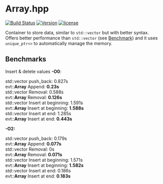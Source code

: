 # Array.hpp

[![Build Status](https://travis-ci.org/illescasDaniel/Array.hpp.svg?branch=master)](https://travis-ci.org/illescasDaniel/Array.hpp)
[![Version](https://img.shields.io/badge/version-v1.7.1--beta-green.svg)](https://github.com/illescasDaniel/Array.hpp/releases)
[![license](https://img.shields.io/github/license/mashape/apistatus.svg?maxAge=2592000)](https://github.com/illescasDaniel/Array.hpp/blob/master/LICENCE) 

Container to store data, similar to `std::vector` but with better syntax.  
Offers better performance than `std::vector` (see [Benchmark](#Benchmark)) and it uses `unique_ptr<>` to automatically manage the memory.

## Benchmarks

Insert & delete values **-O0**:

std::vector push_back: 0.827s  
evt::**Array** Append: **0.23s**  
std::vector Removal: 0.588s  
evt::**Array** Removal: **0.126s**  
std::vector Insert at beginning: 1.591s  
evt::**Array** Insert at beginning: **1.588s**  
std::vector Insert at end: 1.285s  
evt::**Array** Insert at end: **0.443s**  
  
  
**-O2:**  
  
std::vector push_back: 0.179s  
evt::**Array** Append: **0.077s**  
std::vector Removal: 0s  
evt::**Array** Removal: **0.071s**  
std::vector Insert at beginning: 1.571s  
evt::**Array** Insert at beginning: **1.582s**  
std::vector Insert at end: 0.186s  
evt::**Array** Insert at end: **0.183s**  
